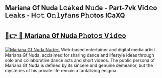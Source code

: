 ## Mariana Gf Nuda L𝚎a𝚔ed N𝚞𝚍e - Part-7vk Vi𝚍𝚎o L𝚎a𝚔s - H𝚘𝚝 O𝚗𝚕yf𝚊ns P𝚑𝚘tos ICaXQ

# <h2><a href="http://kf0w0u.oniu.top/?m=Mariana+Gf+Nuda">🔗👉 🔴 Mariana Gf Nuda P𝚑ot𝚘𝚜 V𝚒d𝚎o</a></h2>

[![Mariana Gf Nuda Nu𝚍e𝚜](https://i.imgur.com/0qMVB7G.gif)](http://kf0w0u.oniu.top/?m=Mariana+Gf+Nuda)
Web-based entertainer and digital media artist Mariana Gf Nuda, acclaimed for sharing dance and lifestyle ideas through solo and collaborative dance acts and short videos. The public persona of Mariana Gf Nuda is defined by its sincere and genuine demeanor, but the mysteries of his private life remain a tantalizing enigma.  

